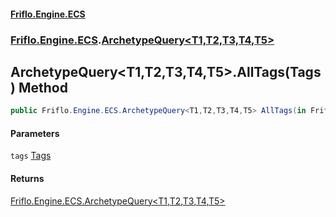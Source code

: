 #### [Friflo.Engine.ECS](index.md#'index')
### [Friflo.Engine.ECS](Friflo.Engine.ECS.md#'Friflo.Engine.ECS').[ArchetypeQuery&lt;T1,T2,T3,T4,T5&gt;](ArchetypeQuery_T1,T2,T3,T4,T5_.md#'Friflo.Engine.ECS.ArchetypeQuery<T1,T2,T3,T4,T5>')

## ArchetypeQuery<T1,T2,T3,T4,T5>.AllTags(Tags) Method

```csharp
public Friflo.Engine.ECS.ArchetypeQuery<T1,T2,T3,T4,T5> AllTags(in Friflo.Engine.ECS.Tags tags);
```
#### Parameters

<a name='Friflo.Engine.ECS.ArchetypeQuery_T1,T2,T3,T4,T5_.AllTags(Friflo.Engine.ECS.Tags).tags'></a>

`tags` [Tags](Tags.md#'Friflo.Engine.ECS.Tags')

#### Returns
[Friflo.Engine.ECS.ArchetypeQuery&lt;](ArchetypeQuery_T1,T2,T3,T4,T5_.md#'Friflo.Engine.ECS.ArchetypeQuery<T1,T2,T3,T4,T5>')[T1](ArchetypeQuery_T1,T2,T3,T4,T5_.md#Friflo.Engine.ECS.ArchetypeQuery_T1,T2,T3,T4,T5_.T1#'Friflo.Engine.ECS.ArchetypeQuery<T1,T2,T3,T4,T5>.T1')[,](ArchetypeQuery_T1,T2,T3,T4,T5_.md#'Friflo.Engine.ECS.ArchetypeQuery<T1,T2,T3,T4,T5>')[T2](ArchetypeQuery_T1,T2,T3,T4,T5_.md#Friflo.Engine.ECS.ArchetypeQuery_T1,T2,T3,T4,T5_.T2#'Friflo.Engine.ECS.ArchetypeQuery<T1,T2,T3,T4,T5>.T2')[,](ArchetypeQuery_T1,T2,T3,T4,T5_.md#'Friflo.Engine.ECS.ArchetypeQuery<T1,T2,T3,T4,T5>')[T3](ArchetypeQuery_T1,T2,T3,T4,T5_.md#Friflo.Engine.ECS.ArchetypeQuery_T1,T2,T3,T4,T5_.T3#'Friflo.Engine.ECS.ArchetypeQuery<T1,T2,T3,T4,T5>.T3')[,](ArchetypeQuery_T1,T2,T3,T4,T5_.md#'Friflo.Engine.ECS.ArchetypeQuery<T1,T2,T3,T4,T5>')[T4](ArchetypeQuery_T1,T2,T3,T4,T5_.md#Friflo.Engine.ECS.ArchetypeQuery_T1,T2,T3,T4,T5_.T4#'Friflo.Engine.ECS.ArchetypeQuery<T1,T2,T3,T4,T5>.T4')[,](ArchetypeQuery_T1,T2,T3,T4,T5_.md#'Friflo.Engine.ECS.ArchetypeQuery<T1,T2,T3,T4,T5>')[T5](ArchetypeQuery_T1,T2,T3,T4,T5_.md#Friflo.Engine.ECS.ArchetypeQuery_T1,T2,T3,T4,T5_.T5#'Friflo.Engine.ECS.ArchetypeQuery<T1,T2,T3,T4,T5>.T5')[&gt;](ArchetypeQuery_T1,T2,T3,T4,T5_.md#'Friflo.Engine.ECS.ArchetypeQuery<T1,T2,T3,T4,T5>')